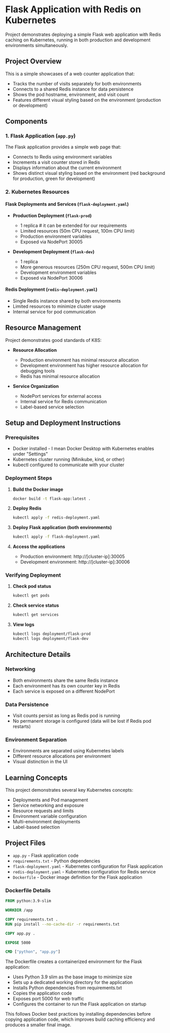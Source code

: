 # Flask Application with Redis on Kubernetes

Project demonstrates deploying a simple Flask web application with Redis caching on Kubernetes, running in both production and development environments simultaneously.

## Project Overview

This is a simple showcases of a web counter application that:
- Tracks the number of visits separately for both environments
- Connects to a shared Redis instance for data persistence
- Shows the pod hostname, environment, and visit count
- Features different visual styling based on the environment (production or development)

## Components

### 1. Flask Application (`app.py`)

The Flask application provides a simple web page that:
- Connects to Redis using environment variables
- Increments a visit counter stored in Redis
- Displays information about the current environment
- Shows distinct visual styling based on the environment (red background for production, green for development)

### 2. Kubernetes Resources

#### Flask Deployments and Services (`flask-deployment.yaml`)
- **Production Deployment (`flask-prod`)**
  - 1 replica # it can be extended for our requirements
  - Limited resources (50m CPU request, 100m CPU limit)
  - Production environment variables
  - Exposed via NodePort 30005

- **Development Deployment (`flask-dev`)**
  - 1 replica
  - More generous resources (250m CPU request, 500m CPU limit)
  - Development environment variables
  - Exposed via NodePort 30006

#### Redis Deployment (`redis-deployment.yaml`)
- Single Redis instance shared by both environments
- Limited resources to minimize cluster usage
- Internal service for pod communication

## Resource Management

Project demonstrates good standards of K8S:

- **Resource Allocation**
  - Production environment has minimal resource allocation
  - Development environment has higher resource allocation for debugging tools
  - Redis has minimal resource allocation

- **Service Organization**
  - NodePort services for external access
  - Internal service for Redis communication
  - Label-based service selection

## Setup and Deployment Instructions

### Prerequisites
- Docker installed - I mean Docker Desktop with Kubernetes enables under "Settings"
- Kubernetes cluster running (Minikube, kind, or other)
- kubectl configured to communicate with your cluster

### Deployment Steps

1. **Build the Docker image**
   ```bash
   docker build -t flask-app:latest .
   ```

2. **Deploy Redis**
   ```bash
   kubectl apply -f redis-deployment.yaml
   ```

3. **Deploy Flask application (both environments)**
   ```bash
   kubectl apply -f flask-deployment.yaml
   ```

4. **Access the applications**
   - Production environment: http://[cluster-ip]:30005
   - Development environment: http://[cluster-ip]:30006


### Verifying Deployment

1. **Check pod status**
   ```bash
   kubectl get pods
   ```

2. **Check service status**
   ```bash
   kubectl get services
   ```

3. **View logs**
   ```bash
   kubectl logs deployment/flask-prod
   kubectl logs deployment/flask-dev
   ```

## Architecture Details

### Networking
- Both environments share the same Redis instance
- Each environment has its own counter key in Redis
- Each service is exposed on a different NodePort

### Data Persistence
- Visit counts persist as long as Redis pod is running
- No permanent storage is configured (data will be lost if Redis pod restarts)

### Environment Separation
- Environments are separated using Kubernetes labels
- Different resource allocations per environment
- Visual distinction in the UI

## Learning Concepts

This project demonstrates several key Kubernetes concepts:
- Deployments and Pod management
- Service networking and exposure
- Resource requests and limits
- Environment variable configuration
- Multi-environment deployments
- Label-based selection

## Project Files

- `app.py` - Flask application code
- `requirements.txt` - Python dependencies
- `flask-deployment.yaml` - Kubernetes configuration for Flask application
- `redis-deployment.yaml` - Kubernetes configuration for Redis service
- `Dockerfile` - Docker image definition for the Flask application

### Dockerfile Details

```dockerfile
FROM python:3.9-slim

WORKDIR /app

COPY requirements.txt .
RUN pip install --no-cache-dir -r requirements.txt

COPY app.py .

EXPOSE 5000

CMD ["python", "app.py"]
```

The Dockerfile creates a containerized environment for the Flask application:

- Uses Python 3.9 slim as the base image to minimize size
- Sets up a dedicated working directory for the application
- Installs Python dependencies from requirements.txt
- Copies the application code
- Exposes port 5000 for web traffic
- Configures the container to run the Flask application on startup

This follows Docker best practices by installing dependencies before copying application code, which improves build caching efficiency and produces a smaller final image.
